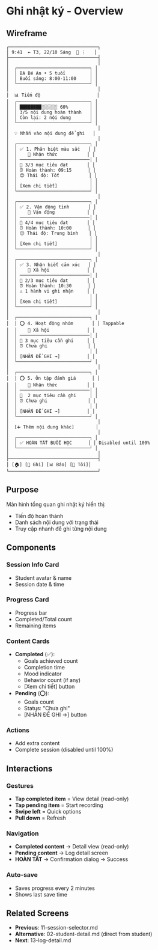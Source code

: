 # Ghi nhật ký - Overview

## Wireframe

```
┌─────────────────────────────────┐
│ 9:41  ← T3, 22/10 Sáng  💾 ⋮   │
├─────────────────────────────────┤
│                                 │
│  ┌───────────────────────────┐ │
│  │ BA Bé An • 5 tuổi         │ │
│  │ Buổi sáng: 8:00-11:00     │ │
│  └───────────────────────────┘ │
│                                 │
│  📊 Tiến độ                     │
│  ┌───────────────────────────┐ │
│  │ ████████░░░░░░ 60%        │ │
│  │ 3/5 nội dung hoàn thành   │ │
│  │ Còn lại: 2 nội dung       │ │
│  └───────────────────────────┘ │
│                                 │
│  💡 Nhấn vào nội dung để ghi   │
│                                 │
│  ┌───────────────────────────┐ │
│  │ ✅ 1. Phân biệt màu sắc   │ │
│  │    🧠 Nhận thức           │ │
│  │ ──────────────────────────│ │
│  │ 🎯 3/3 mục tiêu đạt       │ │
│  │ ⏰ Hoàn thành: 09:15      │ │
│  │ 😊 Thái độ: Tốt           │ │
│  │                           │ │
│  │ [Xem chi tiết]            │ │
│  └───────────────────────────┘ │
│                                 │
│  ┌───────────────────────────┐ │
│  │ ✅ 2. Vận động tinh       │ │
│  │    🏃 Vận động            │ │
│  │ ──────────────────────────│ │
│  │ 🎯 4/4 mục tiêu đạt       │ │
│  │ ⏰ Hoàn thành: 10:00      │ │
│  │ 😐 Thái độ: Trung bình    │ │
│  │                           │ │
│  │ [Xem chi tiết]            │ │
│  └───────────────────────────┘ │
│                                 │
│  ┌───────────────────────────┐ │
│  │ ✅ 3. Nhận biết cảm xúc   │ │
│  │    🤝 Xã hội              │ │
│  │ ──────────────────────────│ │
│  │ 🎯 2/3 mục tiêu đạt       │ │
│  │ ⏰ Hoàn thành: 10:30      │ │
│  │ ⚠️ 1 hành vi ghi nhận     │ │
│  │                           │ │
│  │ [Xem chi tiết]            │ │
│  └───────────────────────────┘ │
│                                 │
│  ┌───────────────────────────┐ │
│  │ ⭕ 4. Hoạt động nhóm       │ │ Tappable
│  │    🤝 Xã hội              │ │
│  │ ──────────────────────────│ │
│  │ 🎯 3 mục tiêu cần ghi     │ │
│  │ ⏰ Chưa ghi               │ │
│  │                           │ │
│  │ [NHẤN ĐỂ GHI →]          │ │
│  └───────────────────────────┘ │
│                                 │
│  ┌───────────────────────────┐ │
│  │ ⭕ 5. Ôn tập đánh giá      │ │
│  │    🧠 Nhận thức           │ │
│  │ ──────────────────────────│ │
│  │ 🎯  2 mục tiêu cần ghi     │ │
│  │ ⏰ Chưa ghi               │ │
│  │                           │ │
│  │ [NHẤN ĐỂ GHI →]          │ │
│  └───────────────────────────┘ │
│                                 │
│  [➕ Thêm nội dung khác]        │
│                                 │
│  ┌───────────────────────────┐ │
│  │ ✅ HOÀN TẤT BUỔI HỌC      │ │ Disabled until 100%
│  └───────────────────────────┘ │
│                                 │
├─────────────────────────────────┤
│ [🏠] [📝 Ghi] [📊 Báo] [👤 Tôi]│
└─────────────────────────────────┘
```

## Purpose

Màn hình tổng quan ghi nhật ký hiển thị:

- Tiến độ hoàn thành
- Danh sách nội dung với trạng thái
- Truy cập nhanh để ghi từng nội dung

## Components

### Session Info Card

- Student avatar & name
- Session date & time

### Progress Card

- Progress bar
- Completed/Total count
- Remaining items

### Content Cards

- **Completed** (✅):
  - Goals achieved count
  - Completion time
  - Mood indicator
  - Behavior count (if any)
  - [Xem chi tiết] button
- **Pending** (⭕):
  - Goals count
  - Status: "Chưa ghi"
  - [NHẤN ĐỂ GHI →] button

### Actions

- Add extra content
- Complete session (disabled until 100%)

## Interactions

### Gestures

- **Tap completed item** = View detail (read-only)
- **Tap pending item** = Start recording
- **Swipe left** = Quick options
- **Pull down** = Refresh

### Navigation

- **Completed content** → Detail view (read-only)
- **Pending content** → Log detail screen
- **HOÀN TẤT** → Confirmation dialog → Success

### Auto-save

- Saves progress every 2 minutes
- Shows last save time

## Related Screens

- **Previous**: 11-session-selector.md
- **Alternative**: 02-student-detail.md (direct from student)
- **Next**: 13-log-detail.md
